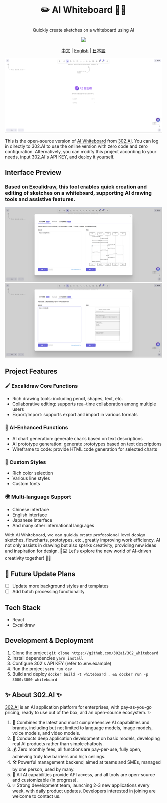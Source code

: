 # <p align="center">✏️ AI Whiteboard 🚀✨</p>
<p align="center">Quickly create sketches on a whiteboard using AI</p>
<p align="center"><a href="https://302.ai/tools/whiteboard/" target="blank"><img src="https://file.302ai.cn/gpt/imgs/github/302_badge.png" /></a></p >
<p align="center"><a href="README_zh.md">中文</a> | <a href="README.md">English</a> | <a href="README_ja.md">日本語</a></p>

![Interface Preview](docs/画图板.png)

This is the open-source version of [AI Whiteboard](https://302.ai/tools/whiteboard/) from [302.AI](https://302.ai).
You can log in directly to 302.AI to use the online version with zero code and zero configuration.
Alternatively, you can modify this project according to your needs, input 302.AI's API KEY, and deploy it yourself.

## Interface Preview
### Based on <a href="https://github.com/excalidraw/excalidraw">Excalidraw</a>, this tool enables quick creation and editing of sketches on a whiteboard, supporting AI drawing tools and assistive features.
![Interface Preview](docs/画图版1.png)
![Interface Preview](docs/画图板2.png)

## Project Features
### 🖌️ Excalidraw Core Functions
   - Rich drawing tools: including pencil, shapes, text, etc.
   - Collaborative editing: supports real-time collaboration among multiple users
   - Export/Import: supports export and import in various formats

### 🤖 AI-Enhanced Functions
   - AI chart generation: generate charts based on text descriptions
   - AI prototype generation: generate prototypes based on text descriptions
   - Wireframe to code: provide HTML code generation for selected charts

### 🎨 Custom Styles
   - Rich color selection
   - Various line styles
   - Custom fonts

### 🌍 Multi-language Support
  - Chinese interface
  - English interface
  - Japanese interface
  - And many other international languages

With AI Whiteboard, we can quickly create professional-level design sketches, flowcharts, prototypes, etc., greatly improving work efficiency. AI not only assists in drawing but also sparks creativity, providing new ideas and inspiration for design. 🎉💻 Let's explore the new world of AI-driven creativity together! 🌟🚀

## 🚩 Future Update Plans
- [ ] Update more background styles and templates
- [ ] Add batch processing functionality

## Tech Stack
- React
- Excalidraw

## Development & Deployment
1. Clone the project `git clone https://github.com/302ai/302_whiteboard`
2. Install dependencies `yarn install`
3. Configure 302's API KEY (refer to .env.example)
4. Run the project `yarn run dev`
5. Build and deploy `docker build -t whiteboard . && docker run -p 3000:3000 whiteboard`

## ✨ About 302.AI ✨
[302.AI](https://302.ai) is an AI application platform for enterprises, with pay-as-you-go pricing, ready to use out of the box, and an open-source ecosystem. ✨
1. 🧠 Combines the latest and most comprehensive AI capabilities and brands, including but not limited to language models, image models, voice models, and video models.
2. 🚀 Conducts deep application development on basic models, developing real AI products rather than simple chatbots.
3. 💰 Zero monthly fees, all functions are pay-per-use, fully open, achieving truly low barriers and high ceilings.
4. 🛠 Powerful management backend, aimed at teams and SMEs, managed by one person, used by many.
5. 🔗 All AI capabilities provide API access, and all tools are open-source and customizable (in progress).
6. 💡 Strong development team, launching 2-3 new applications every week, with daily product updates. Developers interested in joining are welcome to contact us.